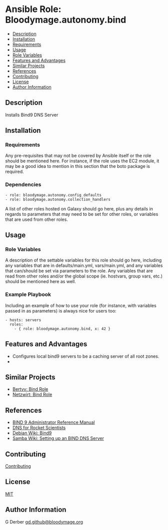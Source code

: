 Ansible Role: Bloodymage.autonomy.bind
===============

- [Description](#description)
- [Installation](#installation)
- [Requirements](#requirements)
- [Usage](#usage)
- [Role Variables](#role-variables)
- [Features and Advantages](#features-and-advantages)
- [Similar Projects](#similar-projects)
- [References](#references)
- [Contributing](#contributing)
- [License](#license)
- [Author Information](#author-information)

Description
-----------
Installs Bind9 DNS Server

Installation
------------

### Requirements

Any pre-requisites that may not be covered by Ansible itself or the role should be mentioned here. For instance, if the role uses the EC2 module, it may be a good idea to mention in this section that the boto package is required.

### Dependencies
```
- role: bloodymage.autonomy.config_defaults
- role: bloodymage.autonomy.collection_handlers
```

A list of other roles hosted on Galaxy should go here, plus any details in regards to parameters that may need to be set for other roles, or variables that are used from other roles.

Usage
-----

### Role Variables

A description of the settable variables for this role should go here, including any variables that are in defaults/main.yml, vars/main.yml, and any variables that can/should be set via parameters to the role. Any variables that are read from other roles and/or the global scope (ie. hostvars, group vars, etc.) should be mentioned here as well.

### Example Playbook

Including an example of how to use your role (for instance, with variables passed in as parameters) is always nice for users too:

    - hosts: servers
      roles:
        - { role: bloodymage.autonomy.bind, x: 42 }

Features and Advantages
-----------------------

- Configures local bind9 servers to be a caching server of all root zones.
- 

Similar Projects
----------------
- [Bertvv: Bind Role](https://github.com/bertvv/ansible-role-bind)
- [Netzwirt: Bind Role](https://github.com/netzwirt/ansible-bind)

References
----------
- [BIND 9 Administrator Reference Manual](https://bind9.readthedocs.io/en/latest/)
- [DNS for Rocket Scientists](http://www.zytrax.com/books/dns/)
- [Debian Wiki: Bind9](https://wiki.debian.org/Bind9)
- [Samba Wiki: Setting up an BIND DNS Server](https://wiki.samba.org/index.php/Setting_up_a_BIND_DNS_Server)

Contributing
------------
[Contributing](CONTRIBUTING.md)

License
-------
[MIT](LICENSE.md)

Author Information
------------------
G Derber
gd.github@bloodymage.org
